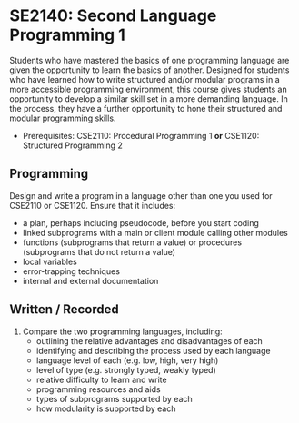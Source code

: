 # SE2140: Second Language Programming 1

Students who have mastered the basics of one programming language are given the opportunity to learn the basics of another. Designed for students who have learned how to write structured and/or modular programs in a more accessible programming environment, this course gives students an opportunity to develop a similar skill set in a more demanding language. In the process, they have a further opportunity to hone their structured and modular programming skills.

* Prerequisites: CSE2110: Procedural Programming 1 **or** CSE1120: Structured Programming 2

## Programming

Design and write a program in a language other than one you used for CSE2110 or CSE1120. Ensure that it includes:

* a plan, perhaps including pseudocode, before you start coding
* linked subprograms with a main or client module calling other modules
* functions (subprograms that return a value) or procedures (subprograms that do not return a value)
* local variables
* error-trapping techniques
* internal and external documentation

## Written / Recorded

1. Compare the two programming languages, including:
    * outlining the relative advantages and disadvantages of each
    * identifying and describing the process used by each language
    * language level of each (e.g. low, high, very high)
    * level of type (e.g. strongly typed, weakly typed)
    * relative difficulty to learn and write
    * programming resources and aids
    * types of subprograms supported by each
    * how modularity is supported by each
